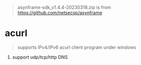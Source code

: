 > asynframe-sdk_v1.4.4-20230318.zip is from https://github.com/netsecsp/asynframe  

# acurl 
> supports IPv4/IPv6 acurl client program under windows  

1. support udp/tcp/http DNS  
